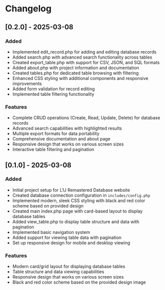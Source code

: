 # Changelog

## [0.2.0] - 2025-03-08

### Added
- Implemented edit_record.php for adding and editing database records
- Added search.php with advanced search functionality across tables
- Created export_table.php with support for CSV, JSON, and SQL formats
- Added about.php with project information and documentation
- Created tables.php for dedicated table browsing with filtering
- Enhanced CSS styling with additional components and responsive improvements
- Added form validation for record editing
- Implemented table filtering functionality

### Features
- Complete CRUD operations (Create, Read, Update, Delete) for database records
- Advanced search capabilities with highlighted results
- Multiple export formats for data portability
- Comprehensive documentation and about page
- Responsive design that works on various screen sizes
- Interactive table filtering and pagination

## [0.1.0] - 2025-03-08

### Added
- Initial project setup for L1J Remastered Database website
- Created database connection configuration in `includes/config.php`
- Implemented modern, sleek CSS styling with black and red color scheme based on provided design
- Created main index.php page with card-based layout to display database tables
- Added view_table.php to display table structure and data with pagination
- Implemented basic navigation system
- Added support for viewing table data with pagination
- Set up responsive design for mobile and desktop viewing

### Features
- Modern card/grid layout for displaying database tables
- Table structure and data viewing capabilities
- Responsive design that works on various screen sizes
- Black and red color scheme based on the provided design image